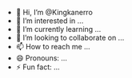 - 👋 Hi, I’m @Kingkanerro
- 👀 I’m interested in ...
- 🌱 I’m currently learning ...
- 💞️ I’m looking to collaborate on ...
- 📫 How to reach me ...
- 😄 Pronouns: ...
- ⚡ Fun fact: ...

<!---
Kingkanerro/Kingkanerro is a ✨ special ✨ repository because its `README.md` (this file) appears on your GitHub profile.
You can click the Preview link to take a look at your changes.
--->
